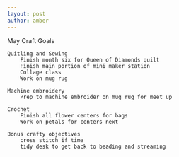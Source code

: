 ```yaml
---
layout: post
author: amber
---
```

May Craft Goals

    Quitling and Sewing
        Finish month six for Queen of Diamonds quilt
        Finish main portion of mini maker station
        Collage class
        Work on mug rug

    Machine embroidery
        Prep to machine embroider on mug rug for meet up

    Crochet
        Finish all flower centers for bags
        Work on petals for centers next

    Bonus crafty objectives
        cross stitch if time
        tidy desk to get back to beading and streaming
        